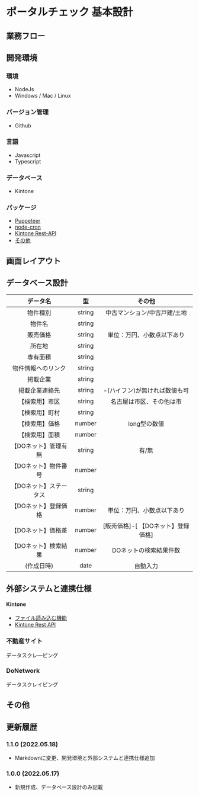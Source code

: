 # ポータルチェック 基本設計

##  業務フロー

##  開発環境
### 環境
- NodeJs
- Windows / Mac / Linux
### バージョン管理
 - Github
### 言語
 - Javascript
 - Typescript
### データベース
- Kintone
### パッケージ
- [Puppeteer](https://github.com/puppeteer/puppeteer)
- [node-cron](https://github.com/node-cron/node-cron)
- [Kintone Rest-API](https://github.com/kintone/js-sdk/blob/master/packages/rest-api-client/docs/record.md)
- [その他](https://github.com/Lorenzras/yumetetsu-cron/blob/main/package.json)

## 画面レイアウト


## データベース設計
**データ名**|**型**|**その他**
:-----:|:-----:|:-----:
物件種別|string|中古マンション/中古戸建/土地
物件名|string|
販売価格|string|単位：万円、小数点以下あり
所在地|string|
専有面積|string|
物件情報へのリンク|string|
掲載企業|string|
掲載企業連絡先|string|-(ハイフン)が無ければ数値も可
【検索用】市区|string|名古屋は市区、その他は市
【検索用】町村|string|
【検索用】価格|number|long型の数値
【検索用】面積|number|
【DOネット】管理有無|string|有/無
【DOネット】物件番号|number|
【DOネット】ステータス|string|
【DOネット】登録価格|number|単位：万円、小数点以下あり
【DOネット】価格差|number|[販売価格]-[ 【DOネット】登録価格]
【DOネット】検索結果|number|DOネットの検索結果件数
(作成日時)|date|自動入力

## 外部システムと連携仕様
#### Kintone
- [ファイル読み込む機能](https://jp.cybozu.help/k/ja/user/using_app/import_records/import_csv.html)
- [Kintone Rest API](https://github.com/kintone/js-sdk/blob/master/packages/rest-api-client/docs/record.md)
### 不動産サイト
データスクレ―ピング

### DoNetwork
データスクレイピング

## その他

## 更新履歴

### 1.1.0 (2022.05.18)
- Markdownに変更、開発環境と外部システムと連携仕様追加
### 1.0.0 (2022.05.17)
- 新規作成、データベース設計のみ記載